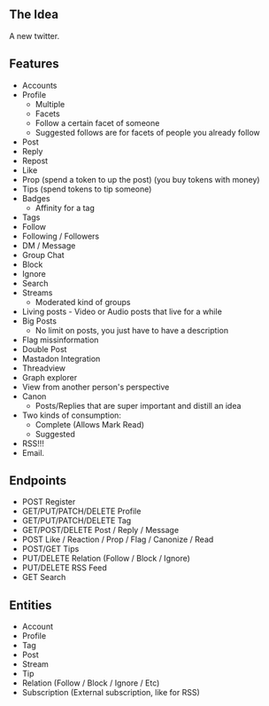 ## The Idea

A new twitter.

## Features

- Accounts
- Profile
  - Multiple
  - Facets
  - Follow a certain facet of someone
  - Suggested follows are for facets of people you already follow
- Post
- Reply
- Repost
- Like
- Prop (spend a token to up the post) (you buy tokens with money)
- Tips (spend tokens to tip someone)
- Badges
  - Affinity for a tag
- Tags
- Follow
- Following / Followers
- DM / Message
- Group Chat
- Block
- Ignore
- Search
- Streams
  - Moderated kind of groups
- Living posts - Video or Audio posts that live for a while
- Big Posts
  - No limit on posts, you just have to have a description
- Flag missinformation
- Double Post
- Mastadon Integration
- Threadview
- Graph explorer
- View from another person's perspective
- Canon
  - Posts/Replies that are super important and distill an idea
- Two kinds of consumption:
  - Complete (Allows Mark Read)
  - Suggested
- RSS!!!
- Email.

## Endpoints

- POST Register
- GET/PUT/PATCH/DELETE Profile
- GET/PUT/PATCH/DELETE Tag
- GET/POST/DELETE Post / Reply / Message
- POST Like / Reaction / Prop / Flag / Canonize / Read
- POST/GET Tips
- PUT/DELETE Relation (Follow / Block / Ignore)
- PUT/DELETE RSS Feed
- GET Search

## Entities

- Account
- Profile
- Tag
- Post
- Stream
- Tip
- Relation (Follow / Block / Ignore / Etc)
- Subscription (External subscription, like for RSS)

